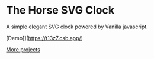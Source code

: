 # The Horse SVG Clock

A simple elegant SVG clock powered by Vanilla javascript.

[Demo]](https://t13z7.csb.app/)

[More projects](https://devtones.me)
